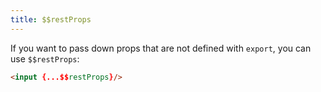 ```yaml
---
title: $$restProps
---
```


If you want to pass down props that are not defined with `export`, you can use `$$restProps`:

```html
<input {...$$restProps}/>
```